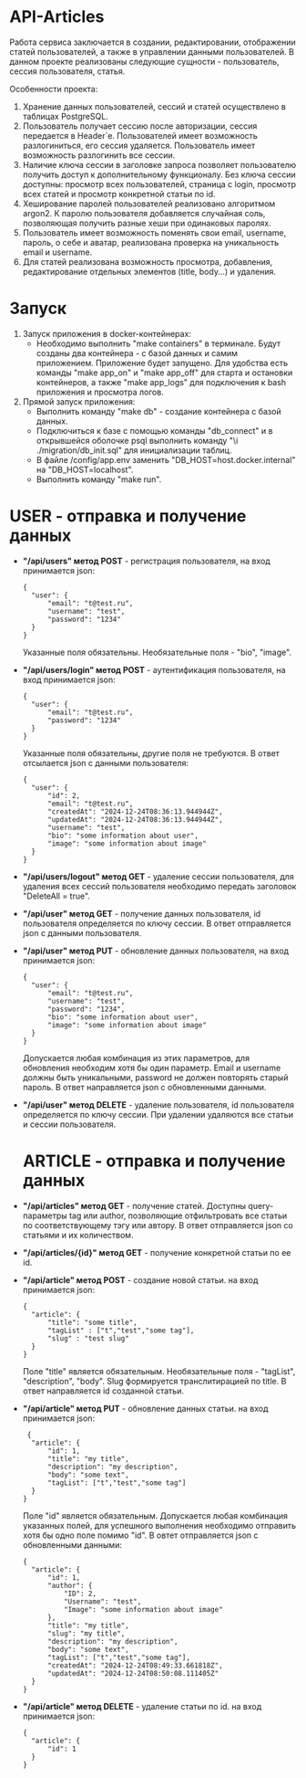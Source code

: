# API-Articles

Работа сервиса заключается в создании, редактировании, отображении статей пользователей, а также в управлении данными пользователей.
В данном проекте реализованы следующие сущности - пользователь, сессия пользователя, статья.

Особенности проекта:
1. Хранение данных пользователей, сессий и статей осуществлено в таблицах PostgreSQL.
2. Пользователь получает сессию после авторизации, сессия передается в Header`е. Пользователей имеет возможность разлогиниться, его сессия удаляется. Пользователь имеет возможность разлогинить все сессии.
3. Наличие ключа сессии в заголовке запроса позволяет пользователю получить доступ к дополнительному функционалу. Без ключа сессии доступны: просмотр всех пользователей, страница с login, просмотр всех статей и просмотр конкретной статьи по id. 
4. Хеширование паролей пользователей реализовано алгоритмом argon2. К паролю пользователя добавляется случайная соль, позволяющая получить разные хеши при одинаковых паролях.
5. Пользователь имеет возможность поменять свои email, username, пароль, о себе и аватар, реализована проверка на уникальность email и username.
6. Для статей реализована возможность просмотра, добавления, редактирование отдельных элементов (title, body...) и удаления.

# Запуск
1. Запуск приложения в docker-контейнерах:
   * Необходимо выполнить "make containers" в терминале. Будут созданы два контейнера - с базой данных и самим приложением.
     Приложение будет запущено. Для удобства есть команды "make app_on" и "make app_off" для старта и остановки контейнеров, а также "make app_logs" для подключения к bash приложения и просмотра логов.
2. Прямой запуск приложения:
   * Выполнить команду "make db" - создание контейнера с базой данных.
   * Подключиться к базе с помощью команды "db_connect" и в открывшейся оболочке psql выполнить команду "\i ./migration/db_init.sql" для инициализации таблиц.
   * В файле /config/app.env заменить "DB_HOST=host.docker.internal" на "DB_HOST=localhost".
   * Выполнить команду "make run".
  
# USER - отправка и получение данных

* **"/api/users" метод POST** - регистрация пользователя, на вход принимается json:
  ```
  {
    "user": {
        "email": "t@test.ru",
        "username": "test",
        "password": "1234"
    }
  }
  ```

  Указанные поля обязательны. Необязательные поля - "bio", "image".

* **"/api/users/login" метод POST** - аутентификация пользователя, на вход принимается json:
  ```
  {
    "user": {
        "email": "t@test.ru",
        "password": "1234"
    }
  }
  ```

  Указанные поля обязательны, другие поля не требуются. В ответ отсылается json с данными пользователя:

  ```
  {
    "user": {
        "id": 2,
        "email": "t@test.ru",
        "createdAt": "2024-12-24T08:36:13.944944Z",
        "updatedAt": "2024-12-24T08:36:13.944944Z",
        "username": "test",
        "bio": "some information about user",
        "image": "some information about image"
    }
  }
  ```

* **"/api/users/logout" метод GET** - удаление сессии пользователя, для удаления всех сессий пользователя необходимо передать заголовок "DeleteAll = true".
* **"/api/user" метод GET** - получение данных пользователя, id пользователя определяется по ключу сессии. В ответ отправляется json с данными пользователя.
* **"/api/user" метод PUT** - обновление данных пользователя, на вход принимается json:

  ```
  {
    "user": {
        "email": "t@test.ru",
        "username": "test",
        "password": "1234",
        "bio": "some information about user",
        "image": "some information about image"
    }
  }
  ```

  Допускается любая комбинация из этих параметров, для обновления необходим хотя бы один параметр. Email и username должны быть уникальными, password не должен повторять старый пароль.
  В ответ направляется json с обновленными данными.

* **"/api/user" метод DELETE** - удаление пользователя, id пользователя определяется по ключу сессии. При удалении удаляются все статьи и сессии пользователя.
 
  # ARTICLE - отправка и получение данных

* **"/api/articles" метод GET** - получение статей. Доступны query-параметры tag или author, позволяющие отфильтровать все статьи по соответствующему тэгу или автору. В ответ отправляется json со статьями и их количеством.
* **"/api/articles/{id}" метод GET** - получение конкретной статьи по ее id.
* **"/api/article" метод POST** - создание новой статьи. на вход принимается json:

  ```
  {
    "article": {
        "title": "some title",
        "tagList" : ["t","test","some tag"],
        "slug" : "test slug"
    }
  }
  ```

  Поле "title" является обязательным. Необязательные поля - "tagList", "description", "body". Slug формируется транслитирацией по title.
  В ответ направляется id созданной статьи.

* **"/api/article" метод PUT** - обновление данных статьи. на вход принимается json:

  ```
   {
    "article": {
        "id": 1,
        "title": "my title",
        "description": "my description",
        "body": "some text",
        "tagList": ["t","test","some tag"]
    }
  }
  ```

  Поле "id" является обязательным. Допускается любая комбинация указанных полей, для успешного выполнения необходимо отправить хотя бы одно поле помимо "id".
  В овтет отправляется json с обновленными данными:
  
  ```
  {
    "article": {
        "id": 1,
        "author": {
            "ID": 2,
            "Username": "test",
            "Image": "some information about image"
        },
        "title": "my title",
        "slug": "my title",
        "description": "my description",
        "body": "some text",
        "tagList": ["t","test","some tag"],
        "createdAt": "2024-12-24T08:49:33.661818Z",
        "updatedAt": "2024-12-24T08:50:08.111405Z"
    }
  }
  ```

* **"/api/article" метод DELETE** - удаление статьи по id. на вход принимается json:
 
  ```
  {
    "article": {
        "id": 1
    }
  }
  ```
  



